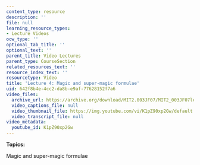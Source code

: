 ```yaml
---
content_type: resource
description: ''
file: null
learning_resource_types:
- Lecture Videos
ocw_type: ''
optional_tab_title: ''
optional_text: ''
parent_title: Video Lectures
parent_type: CourseSection
related_resources_text: ''
resource_index_text: ''
resourcetype: Video
title: 'Lecture 4: Magic and super-magic formulae'
uid: 642f8b4e-4cc2-da8b-e9af-77628152f7a6
video_files:
  archive_url: https://archive.org/download/MIT2.003JF07/MIT2_003JF07lec04_220k.mp4
  video_captions_file: null
  video_thumbnail_file: https://img.youtube.com/vi/K1pZ90xp2Gw/default.jpg
  video_transcript_file: null
video_metadata:
  youtube_id: K1pZ90xp2Gw
---
```


**Topics:**

Magic and super-magic formulae